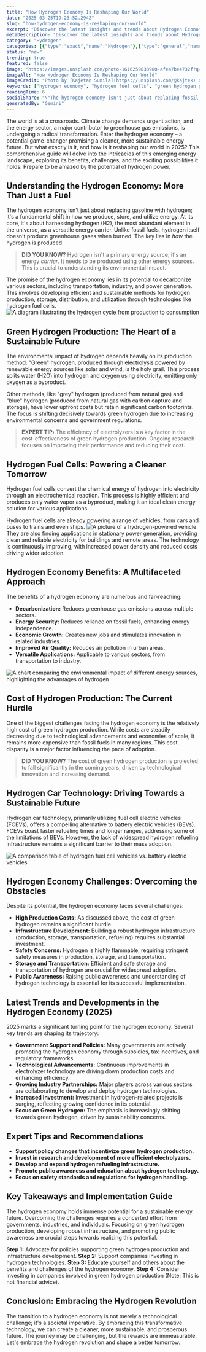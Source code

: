 ```yaml
---
title: "How Hydrogen Economy Is Reshaping Our World"
date: "2025-03-25T19:23:52.294Z"
slug: "how-hydrogen-economy-is-reshaping-our-world"
excerpt: "Discover the latest insights and trends about Hydrogen Economy. This comprehensive guide covers everything you need to know about Hydrogen Economy in 2025."
metaDescription: "Discover the latest insights and trends about Hydrogen Economy. This comprehensive guide covers everything you need to know about Hydrogen Economy in 2025."
category: "Hydrogen"
categories: [{"type":"exact","name":"Hydrogen"},{"type":"general","name":"Energy"},{"type":"medium","name":"Infrastructure"},{"type":"specific","name":"Fuel Cells"},{"type":"niche","name":"Electrolysis"}]
status: "new"
trending: true
featured: false
image: "https://images.unsplash.com/photo-1616259833980-afea7be4732f?q=85&w=1200&fit=max&fm=webp&auto=compress"
imageAlt: "How Hydrogen Economy Is Reshaping Our World"
imageCredit: "Photo by [Kajetan Sumila](https://unsplash.com/@kajtek) on Unsplash"
keywords: ["hydrogen economy", "hydrogen fuel cells", "green hydrogen production", "hydrogen energy future", "hydrogen economy benefits", "cost of hydrogen production", "hydrogen car technology", "investing in hydrogen energy", "hydrogen economy challenges", "best hydrogen stocks"]
readingTime: 6
socialShare: "\"The hydrogen economy isn't just about replacing fossil fuels; it's about fundamentally reshaping our energy system and creating a sustainable future. The journey is challenging, but the potential is transformative.\""
generatedBy: "Gemini"
---
```




The world is at a crossroads.  Climate change demands urgent action, and the energy sector, a major contributor to greenhouse gas emissions, is undergoing a radical transformation.  Enter the hydrogen economy – a potential game-changer promising a cleaner, more sustainable energy future. But what exactly is it, and how is it reshaping our world in 2025? This comprehensive guide will delve into the intricacies of this emerging energy landscape, exploring its benefits, challenges, and the exciting possibilities it holds.  Prepare to be amazed by the potential of hydrogen power.

## Understanding the Hydrogen Economy: More Than Just a Fuel

The hydrogen economy isn't just about replacing gasoline with hydrogen; it's a fundamental shift in how we produce, store, and utilize energy. At its core, it's about harnessing hydrogen (H2), the most abundant element in the universe, as a versatile energy carrier. Unlike fossil fuels, hydrogen itself doesn't produce greenhouse gases when burned. The key lies in *how* the hydrogen is produced.

> **DID YOU KNOW?**  Hydrogen isn't a primary energy source; it's an energy *carrier*.  It needs to be produced using other energy sources. This is crucial to understanding its environmental impact.

The promise of the hydrogen economy lies in its potential to decarbonize various sectors, including transportation, industry, and power generation.  This involves developing efficient and sustainable methods for hydrogen production, storage, distribution, and utilization through technologies like hydrogen fuel cells. ![A diagram illustrating the hydrogen cycle from production to consumption](https://images.unsplash.com/photo-1580287312709-b9591843a751?q=85&w=1200&fit=max&fm=webp&auto=compress)

## Green Hydrogen Production: The Heart of a Sustainable Future

The environmental impact of hydrogen depends heavily on its production method.  "Green" hydrogen, produced through electrolysis powered by renewable energy sources like solar and wind, is the holy grail.  This process splits water (H2O) into hydrogen and oxygen using electricity, emitting only oxygen as a byproduct.

Other methods, like "grey" hydrogen (produced from natural gas) and "blue" hydrogen (produced from natural gas with carbon capture and storage), have lower upfront costs but retain significant carbon footprints.  The focus is shifting decisively towards green hydrogen due to increasing environmental concerns and government regulations.

> **EXPERT TIP:**  The efficiency of electrolyzers is a key factor in the cost-effectiveness of green hydrogen production. Ongoing research focuses on improving their performance and reducing their cost.

## Hydrogen Fuel Cells: Powering a Cleaner Tomorrow

Hydrogen fuel cells convert the chemical energy of hydrogen into electricity through an electrochemical reaction.  This process is highly efficient and produces only water vapor as a byproduct, making it an ideal clean energy solution for various applications.

Hydrogen fuel cells are already powering a range of vehicles, from cars and buses to trains and even ships.  ![A picture of a hydrogen-powered vehicle](https://images.unsplash.com/photo-1604594849809-dfedbc827105?q=85&w=1200&fit=max&fm=webp&auto=compress)  They are also finding applications in stationary power generation, providing clean and reliable electricity for buildings and remote areas. The technology is continuously improving, with increased power density and reduced costs driving wider adoption.

## Hydrogen Economy Benefits: A Multifaceted Approach

The benefits of a hydrogen economy are numerous and far-reaching:

* **Decarbonization:**  Reduces greenhouse gas emissions across multiple sectors.
* **Energy Security:**  Reduces reliance on fossil fuels, enhancing energy independence.
* **Economic Growth:**  Creates new jobs and stimulates innovation in related industries.
* **Improved Air Quality:**  Reduces air pollution in urban areas.
* **Versatile Applications:**  Applicable to various sectors, from transportation to industry.

![A chart comparing the environmental impact of different energy sources, highlighting the advantages of hydrogen](https://images.unsplash.com/photo-1616259833980-afea7be4732f?q=85&w=1200&fit=max&fm=webp&auto=compress)

## Cost of Hydrogen Production: The Current Hurdle

One of the biggest challenges facing the hydrogen economy is the relatively high cost of green hydrogen production.  While costs are steadily decreasing due to technological advancements and economies of scale, it remains more expensive than fossil fuels in many regions.  This cost disparity is a major factor influencing the pace of adoption.

> **DID YOU KNOW?** The cost of green hydrogen production is projected to fall significantly in the coming years, driven by technological innovation and increasing demand.

## Hydrogen Car Technology: Driving Towards a Sustainable Future

Hydrogen car technology, primarily utilizing fuel cell electric vehicles (FCEVs), offers a compelling alternative to battery electric vehicles (BEVs).  FCEVs boast faster refueling times and longer ranges, addressing some of the limitations of BEVs. However, the lack of widespread hydrogen refueling infrastructure remains a significant barrier to their mass adoption.

![A comparison table of hydrogen fuel cell vehicles vs. battery electric vehicles](https://images.unsplash.com/photo-1580287410081-a65c87743dd1?q=85&w=1200&fit=max&fm=webp&auto=compress)

## Hydrogen Economy Challenges: Overcoming the Obstacles

Despite its potential, the hydrogen economy faces several challenges:

* **High Production Costs:**  As discussed above, the cost of green hydrogen remains a significant hurdle.
* **Infrastructure Development:**  Building a robust hydrogen infrastructure (production, storage, transportation, refueling) requires substantial investment.
* **Safety Concerns:**  Hydrogen is highly flammable, requiring stringent safety measures in production, storage, and transportation.
* **Storage and Transportation:**  Efficient and safe storage and transportation of hydrogen are crucial for widespread adoption.
* **Public Awareness:**  Raising public awareness and understanding of hydrogen technology is essential for its successful implementation.

## Latest Trends and Developments in the Hydrogen Economy (2025)

2025 marks a significant turning point for the hydrogen economy.  Several key trends are shaping its trajectory:

* **Government Support and Policies:**  Many governments are actively promoting the hydrogen economy through subsidies, tax incentives, and regulatory frameworks.
* **Technological Advancements:**  Continuous improvements in electrolyzer technology are driving down production costs and enhancing efficiency.
* **Growing Industry Partnerships:**  Major players across various sectors are collaborating to develop and deploy hydrogen technologies.
* **Increased Investment:**  Investment in hydrogen-related projects is surging, reflecting growing confidence in its potential.
* **Focus on Green Hydrogen:**  The emphasis is increasingly shifting towards green hydrogen, driven by sustainability concerns.

## Expert Tips and Recommendations

* **Support policy changes that incentivize green hydrogen production.**
* **Invest in research and development of more efficient electrolyzers.**
* **Develop and expand hydrogen refueling infrastructure.**
* **Promote public awareness and education about hydrogen technology.**
* **Focus on safety standards and regulations for hydrogen handling.**

## Key Takeaways and Implementation Guide

The hydrogen economy holds immense potential for a sustainable energy future.  Overcoming the challenges requires a concerted effort from governments, industries, and individuals.  Focusing on green hydrogen production, developing robust infrastructure, and promoting public awareness are crucial steps towards realizing this potential.

**Step 1:** Advocate for policies supporting green hydrogen production and infrastructure development.
**Step 2:** Support companies investing in hydrogen technologies.
**Step 3:** Educate yourself and others about the benefits and challenges of the hydrogen economy.
**Step 4:** Consider investing in companies involved in green hydrogen production (Note: This is not financial advice).

## Conclusion: Embracing the Hydrogen Revolution

The transition to a hydrogen economy is not merely a technological challenge; it's a societal imperative.  By embracing this transformative technology, we can create a cleaner, more sustainable, and prosperous future.  The journey may be challenging, but the rewards are immeasurable.  Let's embrace the hydrogen revolution and shape a better tomorrow.

